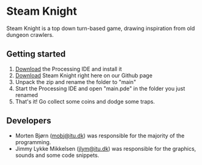 # Steam Knight
Steam Knight is a top down turn-based game, drawing inspiration from old dungeon crawlers.

## Getting started
1. [Download](https://processing.org/download/) the Processing IDE and install it
2. [Download](https://github.com/mortenbjoern/steamknight/archive/master.zip) Steam Knight right here on our Github page
3. Unpack the zip and rename the folder to "main"
4. Start the Processing IDE and open "main.pde" in the folder you just renamed
5. That's it! Go collect some coins and dodge some traps.

## Developers
- Morten Bjørn (mobj@itu.dk) was responsible for the majority of the programming.
- Jimmy Lykke Mikkelsen (jlym@itu.dk) was responsible for the graphics, sounds and some code snippets.
